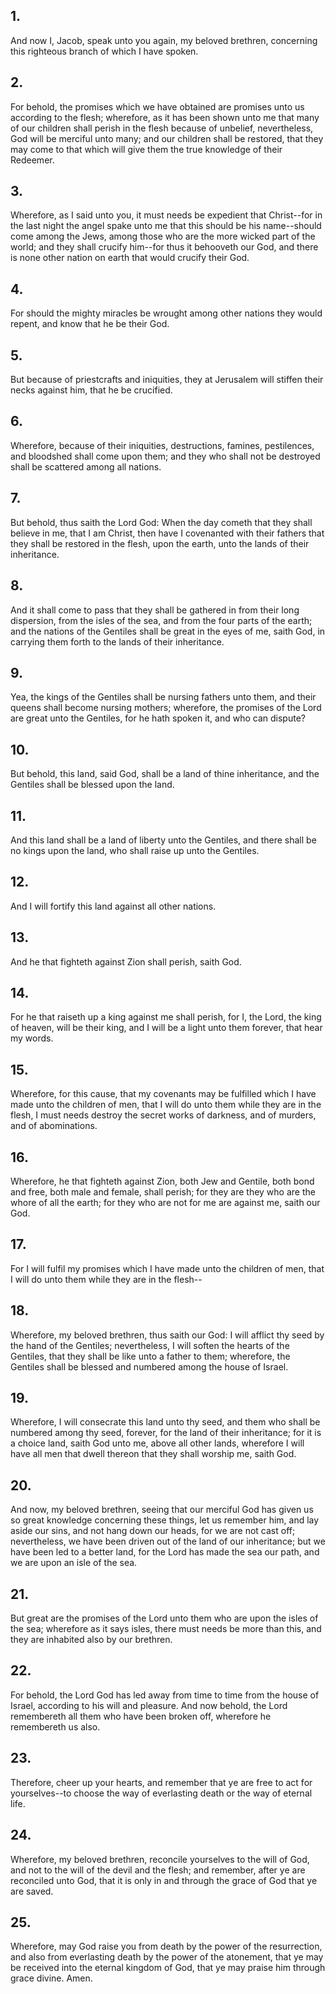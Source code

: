 ## 1.
And now I, Jacob, speak unto you again, my beloved brethren, concerning this righteous branch of which I have spoken.
## 2.
For behold, the promises which we have obtained are promises unto us according to the flesh; wherefore, as it has been shown unto me that many of our children shall perish in the flesh because of unbelief, nevertheless, God will be merciful unto many; and our children shall be restored, that they may come to that which will give them the true knowledge of their Redeemer.
## 3.
Wherefore, as I said unto you, it must needs be expedient that Christ--for in the last night the angel spake unto me that this should be his name--should come among the Jews, among those who are the more wicked part of the world; and they shall crucify him--for thus it behooveth our God, and there is none other nation on earth that would crucify their God.
## 4.
For should the mighty miracles be wrought among other nations they would repent, and know that he be their God.
## 5.
But because of priestcrafts and iniquities, they at Jerusalem will stiffen their necks against him, that he be crucified.
## 6.
Wherefore, because of their iniquities, destructions, famines, pestilences, and bloodshed shall come upon them; and they who shall not be destroyed shall be scattered among all nations.
## 7.
But behold, thus saith the Lord God: When the day cometh that they shall believe in me, that I am Christ, then have I covenanted with their fathers that they shall be restored in the flesh, upon the earth, unto the lands of their inheritance.
## 8.
And it shall come to pass that they shall be gathered in from their long dispersion, from the isles of the sea, and from the four parts of the earth; and the nations of the Gentiles shall be great in the eyes of me, saith God, in carrying them forth to the lands of their inheritance.
## 9.
Yea, the kings of the Gentiles shall be nursing fathers unto them, and their queens shall become nursing mothers; wherefore, the promises of the Lord are great unto the Gentiles, for he hath spoken it, and who can dispute?
## 10.
But behold, this land, said God, shall be a land of thine inheritance, and the Gentiles shall be blessed upon the land.
## 11.
And this land shall be a land of liberty unto the Gentiles, and there shall be no kings upon the land, who shall raise up unto the Gentiles.
## 12.
And I will fortify this land against all other nations.
## 13.
And he that fighteth against Zion shall perish, saith God.
## 14.
For he that raiseth up a king against me shall perish, for I, the Lord, the king of heaven, will be their king, and I will be a light unto them forever, that hear my words.
## 15.
Wherefore, for this cause, that my covenants may be fulfilled which I have made unto the children of men, that I will do unto them while they are in the flesh, I must needs destroy the secret works of darkness, and of murders, and of abominations.
## 16.
Wherefore, he that fighteth against Zion, both Jew and Gentile, both bond and free, both male and female, shall perish; for they are they who are the whore of all the earth; for they who are not for me are against me, saith our God.
## 17.
For I will fulfil my promises which I have made unto the children of men, that I will do unto them while they are in the flesh--
## 18.
Wherefore, my beloved brethren, thus saith our God: I will afflict thy seed by the hand of the Gentiles; nevertheless, I will soften the hearts of the Gentiles, that they shall be like unto a father to them; wherefore, the Gentiles shall be blessed and numbered among the house of Israel.
## 19.
Wherefore, I will consecrate this land unto thy seed, and them who shall be numbered among thy seed, forever, for the land of their inheritance; for it is a choice land, saith God unto me, above all other lands, wherefore I will have all men that dwell thereon that they shall worship me, saith God.
## 20.
And now, my beloved brethren, seeing that our merciful God has given us so great knowledge concerning these things, let us remember him, and lay aside our sins, and not hang down our heads, for we are not cast off; nevertheless, we have been driven out of the land of our inheritance; but we have been led to a better land, for the Lord has made the sea our path, and we are upon an isle of the sea.
## 21.
But great are the promises of the Lord unto them who are upon the isles of the sea; wherefore as it says isles, there must needs be more than this, and they are inhabited also by our brethren.
## 22.
For behold, the Lord God has led away from time to time from the house of Israel, according to his will and pleasure. And now behold, the Lord remembereth all them who have been broken off, wherefore he remembereth us also.
## 23.
Therefore, cheer up your hearts, and remember that ye are free to act for yourselves--to choose the way of everlasting death or the way of eternal life.
## 24.
Wherefore, my beloved brethren, reconcile yourselves to the will of God, and not to the will of the devil and the flesh; and remember, after ye are reconciled unto God, that it is only in and through the grace of God that ye are saved.
## 25.
Wherefore, may God raise you from death by the power of the resurrection, and also from everlasting death by the power of the atonement, that ye may be received into the eternal kingdom of God, that ye may praise him through grace divine. Amen.
